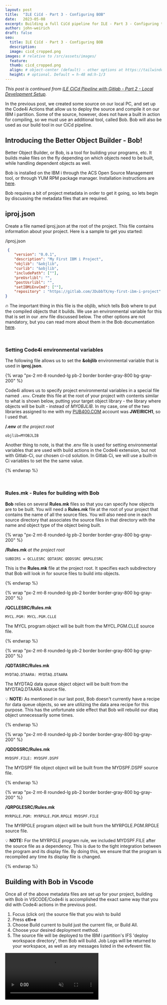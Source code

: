 ```yaml
---
layout: post
title:  "ILE CiCd - Part 3 - Configuring BOB"
date:   2023-05-08
excerpt: Building a full CiCd pipeline for ILE - Part 3 - Configuring the Better Object Builder (BOB)
author: john-weirich
draft: false
seo:
  title: ILE CiCd - Part 3 - Configuring BOB
  description:
  image: cicd_cropped.png
images: # relative to /src/assets/images/
  feature:
  thumb: cicd_cropped.png
  align: # object-center (default) - other options at https://tailwindcss.com/docs/object-position
  height: # optional. Default = h-48 md:h-1/3
---
```


*This post is continued from [ILE CiCd Pipeline with Gitlab - Part 2 - Local Development Setup](/2023/05/08/ile-cicd-part-2-local-development-setup).*

In the previous post, we created some source on our local PC, and set up the Code4i Actions that allow us to deploy the source and compile it on our IBM i partition.  Some of the source, however, does not have a built in action for compiling, so we must use an additional tool, called Bob.  Bob will also be used as our build tool in our CiCd pipeline.

## Introducing the Better Object Builder - Bob!

Better Object Builder, or Bob, is a tool for building your programs, etc.  It builds make files on the fly depending on which objects need to be built, while handling dependent objects as well.  

Bob is installed on the IBM i through the ACS Open Source Management tool, or through YUM RPM package manager.  Installation instructions are [here](https://ibm.github.io/ibmi-bob/#/getting-started/installation).

Bob requires a bit of project metadata in order to get it going, so lets begin by discussing the metadata files that are required.

## iproj.json

Create a file named iproj.json at the root of the project.  This file contains information about your project.  Here is a sample to get you started:

/iproj.json

```json
 {
    "version": "0.0.1",
    "description": "My First IBM i Project",
    "objlib": "&objlib",
    "curlib": "&objlib",
    "includePath": [""],
    "preUsrlibl": "",
    "postUsrlibl": "",
    "setIBMiEnvCmd": [""],
    "repository" : "https://gitlab.com/JDubbTX/my-first-ibm-i-project"
}
```

:fire: The important thing in this file is the objlib, which tells Bob where to put the compiled objects that it builds.  We use an environmental variable for this that is set in our .env file discussed below.  The other options are not mandatory, but you can read more about them in the Bob documentation [here](https://ibm.github.io/ibmi-bob/#/prepare-the-project/iproj-json).

</br>

### Setting Code4i environmental variables

The following file allows us to set the **&objlib** environmental variable that is used in **iproj.json**.

{% wrap "px-2 mt-8 rounded-lg pb-2 border border-gray-800 bg-gray-200" %}

Code4i allows us to specify project environmental variables in a special file named `.env`.  Create this file at the root of your project with contents similar to what is shown below, putting your target object library - the library where objects will be built - instead of *MYOBJLIB*.  In my case, one of the two libraries assigned to me with my [PUB400.COM](https://PUB400.COM) account was **JWEIRICH1**, so I used that.

**/.env** *at the project root*

```text
objlib=MYOBJLIB
```

Another thing to note, is that the .env file is used for setting environmental variables that are used with build actions in the Code4i extension, but not with Gitlab-Ci, our chosen ci-cd solution.  In Gitlab Ci, we will use a built-in Ci variables to set the the same value.

{% endwrap %}

</br>

### Rules.mk - Rules for building with Bob

**Bob** relies on several **Rules.mk** files so that you can specify how objects are to be built.  You will need a **Rules.mk** file at the root of your project that contains the name of all the source files.  You will also need one in each source directory that associates the source files in that directory with the name and object type of the object being built.

{% wrap "px-2 mt-8 rounded-lg pb-2 border border-gray-800 bg-gray-200" %}

**/Rules.mk** *at the project root*

```text
SUBDIRS = QCLLESRC QDTASRC QDDSSRC QRPGLESRC
```

This is the **Rules.mk** file at the project root.  It specifies each subdirectory that Bob will look in for source files to build into objects.

{% endwrap %}

{% wrap "px-2 mt-8 rounded-lg pb-2 border border-gray-800 bg-gray-200" %}

**/QCLLESRC/Rules.mk**

```text
MYCL.PGM: MYCL.PGM.CLLE
```

The MYCL program object will be built from the MYCL.PGM.CLLE source file.

{% endwrap %}

{% wrap "px-2 mt-8 rounded-lg pb-2 border border-gray-800 bg-gray-200" %}

**/QDTASRC/Rules.mk**

```text
MYDTAQ.DTAARA: MYDTAQ.DTAARA
```

The MYDTAQ data queue object object will be built from the MYDTAQ.DTAARA source file.

:bulb: **NOTE:**  As mentioned in our last post, Bob doesn't currently have a recipe for data queue objects, so we are utilizing the data area recipe for this purpose.  This has the unfortunate side effect that Bob will rebuild our dtaq object unnecessarily some times.

{% endwrap %}

{% wrap "px-2 mt-8 rounded-lg pb-2 border border-gray-800 bg-gray-200" %}

**/QDDSSRC/Rules.mk**

```text
MYDSPF.FILE: MYDSPF.DSPF
```

The MYDSPF file object object will be built from the MYDSPF.DSPF source file.

{% endwrap %}

{% wrap "px-2 mt-8 rounded-lg pb-2 border border-gray-800 bg-gray-200" %}

**/QRPGLESRC/Rules.mk**

```text
MYRPGLE.PGM: MYRPGLE.PGM.RPGLE MYDSPF.FILE
```

The MYRPGLE program object will be built from the MYRPGLE.PGM.RPGLE source file.

:bulb: **NOTE:** For the MYRPGLE program rule, we included MYDSPF.FILE after the source file as a dependency.  This is due to the tight integration between the program and its display file.  By doing this, we ensure that the program is recompiled any time its display file is changed.

{% endwrap %}

## Building with Bob in Vscode

Once all of the above metadata files are set up for your project, building with Bob in VSCODE/Code4i is accomplished the exact same way that you did with Code4i actions in the previous post.

1. Focus (click on) the source file that you wish to build
2. Press **ctl+e**
3. Choose Build current to build just the current file, or Build All.
4. Choose your desired deployment method.
5. The source file will be deployed to the IBM i partition's IFS 'deploy workspace directory', then Bob will build.  Job Logs will be returned to your workspace, as well as any messages listed in the evfevent file.

<video src="/assets/video/ILE-CICD-Building-Locally-With-Bob.mp4" autoplay muted loop controls class="object-cover w-full h-full"></video>

